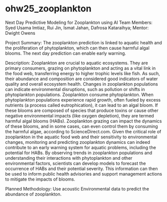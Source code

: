 # ohw25_zooplankton
Next Day Predictive Modeling for Zooplankton using AI
Team Members: Syed Usama Imtiaz, Rui Jin, Ismat Jahan, Dafrosa Kataraihya; Mentor: Dwight Owens

Project Summary: The zooplankton prediction is linked to aquatic health and the proliferation of phytoplankton, which can then cause harmful algal blooms. The next day prediction can enable early warning. 

Description: Zooplankton are crucial to aquatic ecosystems. They are primary consumers, grazing on phytoplankton and acting as a vital link in the food web, transferring energy to higher trophic levels like fish. As such, their abundance and composition are considered good indicators of water quality and overall ecosystem health. Changes in zooplankton populations can indicate environmental disruptions, such as pollution or shifts in phytoplankton populations. Zooplankton consume phytoplankton. When phytoplankton populations experience rapid growth, often fueled by excess nutrients (a process called eutrophication), it can lead to an algal bloom. If these blooms are composed of species that produce toxins or cause other negative environmental impacts (like oxygen depletion), they are termed harmful algal blooms (HABs). Zooplankton grazing can impact the dynamics of these blooms, and in some cases, can even control them by consuming the harmful algae, according to ScienceDirect.com. Given the critical role of zooplankton in the aquatic food web and their sensitivity to environmental changes, monitoring and predicting zooplankton dynamics can indeed contribute to an early warning system for aquatic problems, including the potential for HABs. By observing trends in zooplankton populations and understanding their interactions with phytoplankton and other environmental factors, scientists can develop models to forecast the occurrence of HABs and their potential severity. This information can then be used to inform public health advisories and support management actions to mitigate the impacts of blooms. 

Planned Methodology: Use acoustic Environmental data to predict the abundance of zooplankton.
